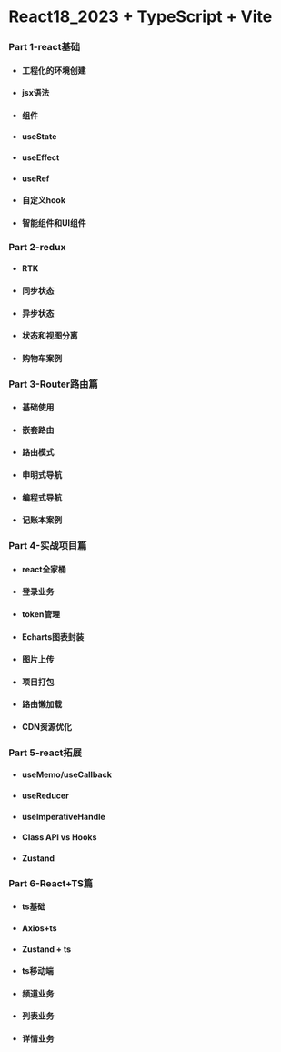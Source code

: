 # React18_2023 + TypeScript + Vite

### Part 1-react基础

+ #### 工程化的环境创建

+ #### jsx语法

+ #### 组件

+ #### useState

+ #### useEffect

+ #### useRef

+ #### 自定义hook

+ #### 智能组件和UI组件

### Part 2-redux

+ #### RTK

+ #### 同步状态

+ #### 异步状态

+ #### 状态和视图分离

+ #### 购物车案例

### Part 3-Router路由篇

+ #### 基础使用

+ #### 嵌套路由

+ #### 路由模式

+ #### 申明式导航

+ #### 编程式导航

+ #### 记账本案例

### Part 4-实战项目篇

+ #### react全家桶

+ #### 登录业务

+ #### token管理

+ #### Echarts图表封装

+ #### 图片上传

+ #### 项目打包

+ #### 路由懒加载

+ #### CDN资源优化

### Part 5-react拓展

+ #### useMemo/useCallback

+ #### useReducer

+ #### useImperativeHandle

+ #### Class API vs Hooks

+ #### Zustand

### Part 6-React+TS篇

+ #### ts基础

+ #### Axios+ts

+ #### Zustand + ts

+ #### ts移动端

+ #### 频道业务

+ #### 列表业务

+ #### 详情业务

### 

### 







